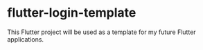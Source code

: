 # flutter-login-template
This Flutter project will be used as a template for my future Flutter applications.
